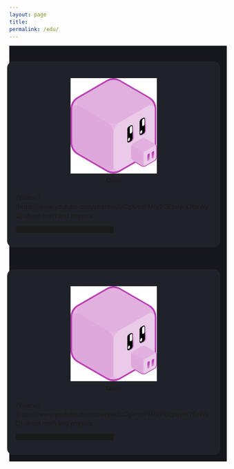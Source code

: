 ```yaml
---
layout: page
title:
permalink: /edu/
---
```


<div style="background-color: #16171c ; padding: 20px 20px 20px 0px; border: 0px solid
grey; line-height:1.5">
<details>
  <summary>
<div style="background-color: #202229 ; padding: 20px; margin:-5px; border: 0px solid
grey; line-height:1.5; border-radius: 15px">
<figure>
    <div style="text-align:center; padding: 5px"><img src
    ="/img/logos/qpig.svg" width="200px"/><br>
<span style="font-variant: small-caps">Qupig</span>
	</div>
	</figure>[Videos](https://www.youtube.com/channel/UCgXmsPMfVPOEpuyrX76zWyQ)
	about math and physics.
<hr style="width:50%;height:15px">

</div>
  </summary>
  <p>
Details coming soon.
  </p>
</details>
</div>

<div style="background-color: #16171c ; padding: 20px 20px 20px 0px; border: 0px solid
grey; line-height:1.5">
<details>
  <summary>
<div style="background-color: #202229 ; padding: 20px; margin:-5px; border: 0px solid
grey; line-height:1.5; border-radius: 15px">
<figure>
    <div style="text-align:center; padding: 5px"><img src
    ="/img/logos/qpig.svg" width="200px"/><br>
<span style="font-variant: small-caps">Qupig</span>
	</div>
	</figure>[Videos](https://www.youtube.com/channel/UCgXmsPMfVPOEpuyrX76zWyQ)
	about math and physics.
<hr style="width:50%;height:15px">

</div>
  </summary>
  <p>
Details coming soon.
  </p>
</details>
</div>
